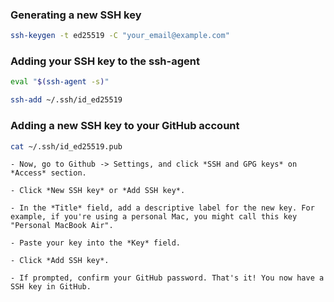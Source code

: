 ### Generating a new SSH key

```sh
ssh-keygen -t ed25519 -C "your_email@example.com" 
```

### Adding your SSH key to the ssh-agent

```sh
eval "$(ssh-agent -s)"
```

```sh
ssh-add ~/.ssh/id_ed25519
```

### Adding a new SSH key to your GitHub account

```sh
cat ~/.ssh/id_ed25519.pub
```

    - Now, go to Github -> Settings, and click *SSH and GPG keys* on *Access* section.

    - Click *New SSH key* or *Add SSH key*.

    - In the *Title* field, add a descriptive label for the new key. For example, if you're using a personal Mac, you might call this key "Personal MacBook Air".

    - Paste your key into the *Key* field.

    - Click *Add SSH key*.

    - If prompted, confirm your GitHub password. That's it! You now have a SSH key in GitHub.
